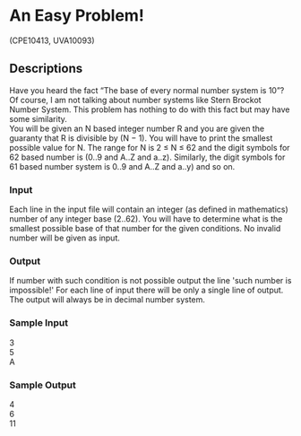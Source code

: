 # An Easy Problem!	

(CPE10413, UVA10093)

## Descriptions
Have you heard the fact “The base of every normal number system is 10”? Of course, I am not talking about number systems like Stern Brockot Number System. This problem has nothing to do with this fact but may have some similarity.  
You will be given an N based integer number R and you are given the guaranty that R is divisible by (N − 1). You will have to print the smallest possible value for N. The range for N is 2 ≤ N ≤ 62 and the digit symbols for 62 based number is (0..9 and A..Z and a..z). Similarly, the digit symbols for 61 based number system is 0..9 and A..Z and a..y) and so on.
### Input
Each line in the input file will contain an integer (as defined in mathematics) number of any integer base (2..62). You will have to determine what is the smallest possible base of that number for the given conditions. No invalid number will be given as input.
### Output
If number with such condition is not possible output the line 'such number is impossible!' For each line of input there will be only a single line of output. The output will always be in decimal number system.
### Sample Input
3  
5  
A  
### Sample Output
4  
6  
11  